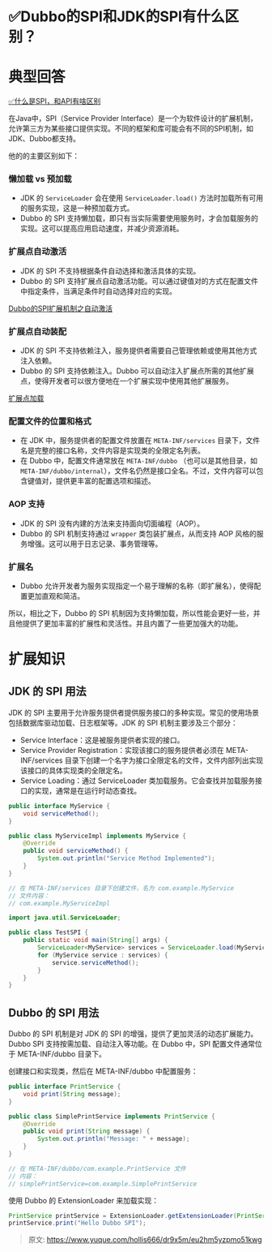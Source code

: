 # ✅Dubbo的SPI和JDK的SPI有什么区别？


# 典型回答

[✅什么是SPI，和API有啥区别](https://www.yuque.com/hollis666/dr9x5m/eltpur?view=doc_embed)

在Java中，SPI（Service Provider Interface）是一个为软件设计的扩展机制，允许第三方为某些接口提供实现。不同的框架和库可能会有不同的SPI机制，如JDK、Dubbo都支持。

他的的主要区别如下：


### 懒加载 vs 预加载

- JDK 的 `ServiceLoader` 会在使用 `ServiceLoader.load()` 方法时加载所有可用的服务实现，这是一种预加载方式。
- Dubbo 的 SPI 支持懒加载，即只有当实际需要使用服务时，才会加载服务的实现。这可以提高应用启动速度，并减少资源消耗。


### 扩展点自动激活

- JDK 的 SPI 不支持根据条件自动选择和激活具体的实现。
- Dubbo 的 SPI 支持扩展点自动激活功能。可以通过键值对的方式在配置文件中指定条件，当满足条件时自动选择对应的实现。

[Dubbo的SPI扩展机制之自动激活](https://cn.dubbo.apache.org/zh-cn/blog/2022/08/07/7-dubbo%e7%9a%84spi%e6%89%a9%e5%b1%95%e6%9c%ba%e5%88%b6%e4%b9%8b%e8%87%aa%e5%8a%a8%e6%bf%80%e6%b4%bb%e6%89%a9%e5%b1%95activate%e6%ba%90%e7%a0%81%e8%a7%a3%e6%9e%90/)


### 扩展点自动装配

- JDK 的 SPI 不支持依赖注入，服务提供者需要自己管理依赖或使用其他方式注入依赖。
- Dubbo 的 SPI 支持依赖注入。Dubbo 可以自动注入扩展点所需的其他扩展点，使得开发者可以很方便地在一个扩展实现中使用其他扩展服务。

[扩展点加载](https://cn.dubbo.apache.org/zh-cn/docsv2.7/dev/spi/#%E6%89%A9%E5%B1%95%E7%82%B9%E8%87%AA%E5%8A%A8%E8%A3%85%E9%85%8D)


### 配置文件的位置和格式

- 在 JDK 中，服务提供者的配置文件放置在 `META-INF/services` 目录下，文件名是完整的接口名称，文件内容是实现类的全限定名列表。
- 在 Dubbo 中，配置文件通常放在 `META-INF/dubbo` （也可以是其他目录，如 `META-INF/dubbo/internal`），文件名仍然是接口全名。不过，文件内容可以包含键值对，提供更丰富的配置选项和描述。


### AOP 支持

- JDK 的 SPI 没有内建的方法来支持面向切面编程（AOP）。
- Dubbo 的 SPI 机制支持通过 `wrapper` 类包装扩展点，从而支持 AOP 风格的服务增强。这可以用于日志记录、事务管理等。


### 扩展名

- Dubbo 允许开发者为服务实现指定一个易于理解的名称（即扩展名），使得配置更加直观和简洁。

所以，相比之下，Dubbo 的 SPI 机制因为支持懒加载，所以性能会更好一些，并且他提供了更加丰富的扩展性和灵活性。并且内置了一些更加强大的功能。


# 扩展知识

## JDK 的 SPI 用法

JDK 的 SPI 主要用于允许服务提供者提供服务接口的多种实现。常见的使用场景包括数据库驱动加载、日志框架等。JDK 的 SPI 机制主要涉及三个部分：

- Service Interface：这是被服务提供者实现的接口。
- Service Provider Registration：实现该接口的服务提供者必须在 META-INF/services 目录下创建一个名字为接口全限定名的文件，文件内部列出实现该接口的具体实现类的全限定名。
- Service Loading：通过 ServiceLoader 类加载服务。它会查找并加载服务接口的实现，通常是在运行时动态查找。

```java
public interface MyService {
    void serviceMethod();
}

public class MyServiceImpl implements MyService {
    @Override
    public void serviceMethod() {
        System.out.println("Service Method Implemented");
    }
}

// 在 META-INF/services 目录下创建文件，名为 com.example.MyService
// 文件内容：
// com.example.MyServiceImpl

```

```java
import java.util.ServiceLoader;

public class TestSPI {
    public static void main(String[] args) {
        ServiceLoader<MyService> services = ServiceLoader.load(MyService.class);
        for (MyService service : services) {
            service.serviceMethod();
        }
    }
}

```


## Dubbo 的 SPI 用法

Dubbo 的 SPI 机制是对 JDK 的 SPI 的增强，提供了更加灵活的动态扩展能力。Dubbo SPI 支持按需加载、自动注入等功能。在 Dubbo 中，SPI 配置文件通常位于 META-INF/dubbo 目录下。

创建接口和实现类，然后在 META-INF/dubbo 中配置服务：

```java
public interface PrintService {
    void print(String message);
}

public class SimplePrintService implements PrintService {
    @Override
    public void print(String message) {
        System.out.println("Message: " + message);
    }
}

// 在 META-INF/dubbo/com.example.PrintService 文件
// 内容：
// simplePrintService=com.example.SimplePrintService
```

使用 Dubbo 的 ExtensionLoader 来加载实现：

```java
PrintService printService = ExtensionLoader.getExtensionLoader(PrintService.class).getExtension("simplePrintService");
printService.print("Hello Dubbo SPI");
```


> 原文: <https://www.yuque.com/hollis666/dr9x5m/eu2hm5yzpmo51kwg>